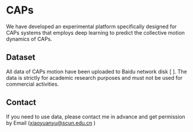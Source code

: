 # CAPs
We have developed an experimental platform specifically designed for CAPs systems that employs deep learning to predict the collective motion dynamics of CAPs.

## Dataset
All data of CAPs motion have been uploaded to Baidu network disk [ ].
The data is strictly for academic research purposes and must not be used for commercial activities.

## Contact
If you need to use data, please contact me in advance and get permission by Email (xiaoyuanyu@scun.edu.cn ) 
